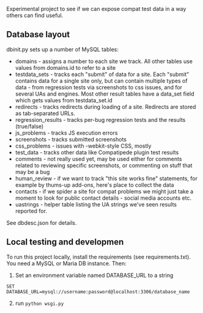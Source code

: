 Experimental project to see if we can expose compat test data in a way others can find useful.


## Database layout

dbinit.py sets up a number of MySQL tables:

* domains - assigns a number to each site we track. All other tables use values from domains.id to refer to a site
* testdata_sets - tracks each "submit" of data for a site. Each "submit" contains data for a single site only, but can contain multiple types of data - from regression tests via screenshots to css issues, and for several UAs and engines. Most other result tables have a data_set field which gets values from testdata_set.id
* redirects - tracks redirects during loading of a site. Redirects are stored as tab-separated URLs.
* regression_results - tracks per-bug regression tests and the results (true/false)
* js_problems - tracks JS execution errors
* screenshots - tracks submitted screenshots
* css_problems - issues with -webkit-style CSS, mostly
* test_data - tracks other data like Compatipede plugin test results
* comments - not really used yet, may be used either for comments related to reviewing specific screenshots, or commenting on stuff that may be a bug
* human_review - if we want to track "this site works fine" statements, for example by thums-up add-ons, here's  place to collect the data
* contacts - if we spider a site for compat problems we might just take a moment to look for public contact details - social media accounts etc.
* uastrings - helper table listing the UA strings we've seen results reported for. 

See dbdesc.json for details.

## Local testing and developmen

To run this project locally, install the requirements (see requirements.txt). You need a MySQL or Maria DB instance. Then:

1. Set an environment variable named DATABASE_URL to a string 
```
SET DATABASE_URL=mysql://username:password@localhost:3306/database_name
```
2. run ```python wsgi.py```
